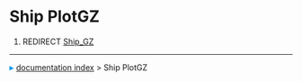 # Ship PlotGZ
1.  REDIRECT [Ship_GZ](Ship_GZ.md)



---
![](images/Right_arrow.png) [documentation index](../README.md) > Ship PlotGZ
